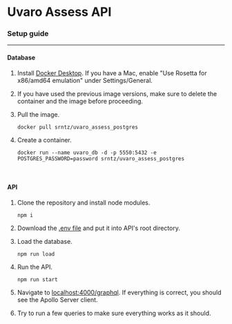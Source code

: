 # Uvaro Assess API

### Setup guide
____

#### Database

1. Install [Docker Desktop](https://docs.docker.com/desktop/). If you have a Mac, enable "Use Rosetta for x86/amd64 emulation" under Settings/General.

2. If you have used the previous image versions, make sure to delete the container and the image before proceeding.

3. Pull the image.
   ```shell
   docker pull srntz/uvaro_assess_postgres
   ```

4. Create a container.
   ```shell
   docker run --name uvaro_db -d -p 5550:5432 -e POSTGRES_PASSWORD=password srntz/uvaro_assess_postgres
   ```
   <br>
   
#### API
1. Clone the repository and install node modules.
    ```
   npm i
   ```
2. Download the [.env file](https://drive.google.com/file/d/1IgLFXX-kruTzaVk52jf0ljgHowZWsmgH/view) and put it into API's root directory.

3. Load the database.
   ```shell
   npm run load
   ```

4. Run the API.
    ```
   npm run start
   ```
   
5. Navigate to [localhost:4000/graphql](http://localhost:4000/graphql). If everything is correct, you should see the Apollo Server client.

6. Try to run a few queries to make sure everything works as it should.
